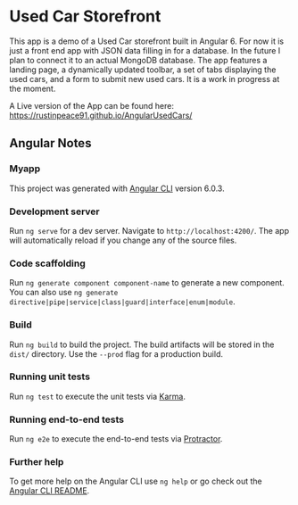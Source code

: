 
# Used Car Storefront 

This app is a demo of a Used Car storefront built in Angular 6. For now it is just a front end app with JSON data filling in for a database. In the future I plan to connect it to an actual MongoDB database. The app features a landing page, a dynamically updated toolbar, a set of tabs displaying the used cars, and a form to submit new used cars. It is a work in progress at the moment. 

A Live version of the App can be found here: https://rustinpeace91.github.io/AngularUsedCars/



## Angular Notes

### Myapp

This project was generated with [Angular CLI](https://github.com/angular/angular-cli) version 6.0.3.

### Development server

Run `ng serve` for a dev server. Navigate to `http://localhost:4200/`. The app will automatically reload if you change any of the source files.

### Code scaffolding

Run `ng generate component component-name` to generate a new component. You can also use `ng generate directive|pipe|service|class|guard|interface|enum|module`.

### Build

Run `ng build` to build the project. The build artifacts will be stored in the `dist/` directory. Use the `--prod` flag for a production build.

### Running unit tests

Run `ng test` to execute the unit tests via [Karma](https://karma-runner.github.io).

### Running end-to-end tests

Run `ng e2e` to execute the end-to-end tests via [Protractor](http://www.protractortest.org/).

### Further help

To get more help on the Angular CLI use `ng help` or go check out the [Angular CLI README](https://github.com/angular/angular-cli/blob/master/README.md).
